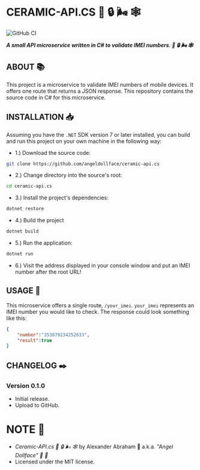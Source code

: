 # CERAMIC-API.CS :iphone: :lock: :wind_face: :spider_web:

![GitHub CI](https://github.com/angeldollface/ceramic-api.cs/actions/workflows/csharp.yml/badge.svg)

***A small API microservice written in C# to validate IMEI numbers. :iphone: :lock: :wind_face: :spider_web:***

## ABOUT :books:

This project is a microservice to validate IMEI numbers of mobile devices. It offers one route that returns a JSON response. This repository contains the source code in C# for this microservice.

## INSTALLATION :inbox_tray:

Assuming you have the `.NET` SDK version 7 or later installed, you can build and run this project on your own machine in the following way:

- 1.) Download the source code:

```bash
git clone https://github.com/angeldollface/ceramic-api.cs
```

- 2.) Change directory into the source's root:

```bash
cd ceramic-api.cs
```

- 3.) Install the project's dependencies:

```bash
dotnet restore
```

- 4.) Build the project

```bash
dotnet build
```

- 5.) Run the application:

```bash
dotnet run
```

- 6.) Visit the address displayed in your console window and put an IMEI number after the root URL!

## USAGE :hammer:

This microservice offers a single route, `/your_imei`. `your_imei` represents an IMEI number you would like to check. The response could look something like this:

```JSON
{
    "number":"353879234252633",
    "result":true
}
```

## CHANGELOG :black_nib:

### Version 0.1.0

- Initial release.
- Upload to GitHub.

# NOTE :scroll:

- *Ceramic-API.cs :iphone: :lock: :wind_face: :spider_web:* by Alexander Abraham :black_heart: a.k.a. *"Angel Dollface" :dolls: :ribbon:*
- Licensed under the MIT license.
